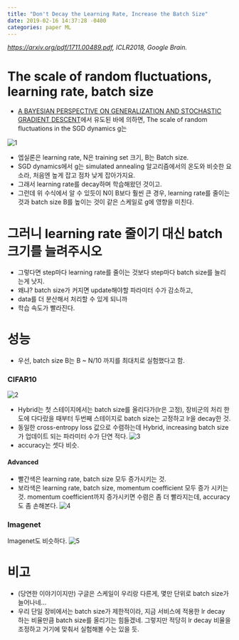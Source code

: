 ```yaml
---
title: "Don't Decay the Learning Rate, Increase the Batch Size"
date: 2019-02-16 14:37:28 -0400
categories: paper ML
---
```


*https://arxiv.org/pdf/1711.00489.pdf, ICLR2018, Google Brain.*


# The scale of random fluctuations, learning rate, batch size
* [A BAYESIAN PERSPECTIVE ON GENERALIZATION AND
STOCHASTIC GRADIENT DESCENT](https://arxiv.org/pdf/1710.06451.pdf)에서 유도된 바에 의하면,
The scale of random fluctuations in the SGD dynamics g는

![1](https://user-images.githubusercontent.com/2917022/52892890-46162a00-31da-11e9-8b28-93dfd93def65.png)

* 엡실론은 learning rate, N은 training set 크기, B는 Batch size.
* SGD dynamics에서 g는 simulated annealing 알고리즘에서의 온도와 비슷한 요소라, 처음엔 높게 잡고 점차 낮게 잡아가지요.
* 그래서 learning rate를 decay하며 학습해왔던 것이고.
* 그런데 위 수식에서 알 수 있듯이 N이 B보다 훨씬 큰 경우, learning rate를 줄이는 것과 batch size B를 높이는 것이 같은 스케일로 g에 영향을 미친다.

# 그러니 learning rate 줄이기 대신 batch 크기를 늘려주시오
* 그렇다면 step마다 learning rate를 줄이는 것보다 step마다 batch size를 늘리는게 낫지. 
* 왜냐? batch size가 커지면 update해야할 파라미터 수가 감소하고,
* data를 더 분산해서 처리할 수 있게 되니까
* 학습 속도가 빨라진다.

#  성능
* 우선, batch size B는 B ~ N/10 까지를 최대치로 실험했다고 함.

### CIFAR10
![2](https://user-images.githubusercontent.com/2917022/52892891-47475700-31da-11e9-9e1e-072646bceaa9.png)


* Hybrid는 첫 스테이지에서는 batch size를 올리다가(lr은 고정), 장비군의 처리 한도에 다다랐을 때부터 두번째 스테이지로 batch size는 고정하고 lr을 decay한 것.
* 동일한 cross-entropy loss 값으로 수렴하는데 Hybrid, increasing batch size가 업데이트 되는 파라미터 수가 단연 적다.
![3](https://user-images.githubusercontent.com/2917022/52892892-48788400-31da-11e9-9811-00d766ba0d44.png)
* accuracy는 셋다 비슷.

#### Advanced
* 빨간색은 learning rate, batch size 모두 증가시키는 것.
* 보라색은 learning rate, batch size, momentum coefficient 모두 증가 시키는 것. momentum coefficient까지 증가시키면 수렴은 좀 더 빨라지는데, accuracy도 좀 손해본다.
![4](https://user-images.githubusercontent.com/2917022/52892893-4a424780-31da-11e9-9a03-a74d5802f8d6.png)

### Imagenet
Imagenet도 비슷하다.
![5](https://user-images.githubusercontent.com/2917022/52892894-4c0c0b00-31da-11e9-8253-9a4626a9be3c.png)

# 비고
* (당연한 이야기이지만) 구글은 스케일이 우리랑 다른게, 몇만 단위로 batch size가 늘어나네...
* 우리 단일 장비에서는 batch size가 제한적이라, 지금 서비스에 적용한 lr decay 하는 비율만큼 batch size를 올리기는 힘들겠네. 그렇지만 적당히 lr decay 비율을 조정하고 거기에 맞춰서 실험해볼 수는 있을 듯.
